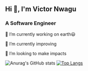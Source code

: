 ## Hi 👋, I'm Victor Nwagu

### A Software Engineer

<p>🔭 I’m currently working on earth😃</p>
<p>🌱 I’m currently improving</p>
<p>👯 I’m looking to make impacts</p>


![Anurag's GitHub stats](https://github-readme-stats.vercel.app/api?username=nwaguvictor&show_icons=true&theme=shades-of-purple&count_private=true)
[![Top Langs](https://github-readme-stats.vercel.app/api/top-langs/?username=nwaguvictor&layout=compact)](https://github.com/anuraghazra/github-readme-stats)





